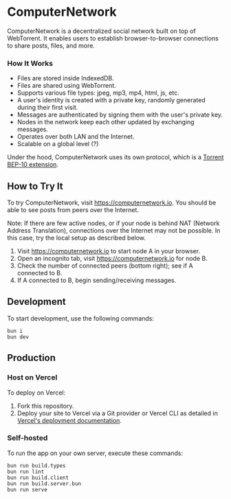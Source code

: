 # ComputerNetwork
ComputerNetwork is a decentralized social network built on top of WebTorrent. It enables users to establish browser-to-browser connections to share posts, files, and more.

### How It Works
- Files are stored inside IndexedDB.
- Files are shared using WebTorrent.
- Supports various file types: jpeg, mp3, mp4, html, js, etc.
- A user's identity is created with a private key, randomly generated during their first visit.
- Messages are authenticated by signing them with the user's private key.
- Nodes in the network keep each other updated by exchanging messages.
- Operates over both LAN and the Internet.
- Scalable on a global level (?)

Under the hood, ComputerNetwork uses its own protocol, which is a [Torrent BEP-10 extension](https://www.bittorrent.org/beps/bep_0010.html).

## How to Try It
To try ComputerNetwork, visit https://computernetwork.io. You should be able to see posts from peers over the Internet.

Note: If there are few active nodes, or if your node is behind NAT (Network Address Translation), connections over the Internet may not be possible. In this case, try the local setup as described below.

1. Visit https://computernetwork.io to start node A in your browser.
2. Open an incognito tab, visit https://computernetwork.io for node B.
3. Check the number of connected peers (bottom right); see if A connected to B.
4. If A connected to B, begin sending/receiving messages.

## Development

To start development, use the following commands:
```shell
bun i
bun dev
```

## Production

### Host on Vercel
To deploy on Vercel:
1. Fork this repository.
2. Deploy your site to Vercel via a Git provider or Vercel CLI as detailed in [Vercel's deployment documentation](https://vercel.com/docs/concepts/deployments/overview).

### Self-hosted
To run the app on your own server, execute these commands:
```shell
bun run build.types
bun run lint
bun run build.client
bun run build.server.bun
bun run serve
```